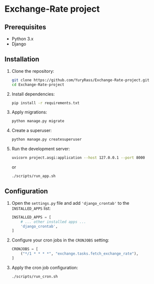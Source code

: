 # Exchange-Rate project

## Prerequisites

- Python 3.x
- Django

## Installation

1. Clone the repository:

   ```bash
   git clone https://github.com/YuryRass/Exchange-Rate-project.git
   cd Exchange-Rate-project
   ```

2. Install dependencies:

   ```bash
   pip install -r requirements.txt
   ```

3. Apply migrations:

   ```bash
   python manage.py migrate
   ```

4. Create a superuser:

   ```bash
   python manage.py createsuperuser
   ```

5. Run the development server:

   ```bash
   uvicorn project.asgi:application --host 127.0.0.1 --port 8000
   ```
   or
     ```bash
   ./scripts/run_app.sh
   ```

## Configuration

1. Open the `settings.py` file and add `'django_crontab'` to the `INSTALLED_APPS` list:

   ```python
   INSTALLED_APPS = [
       # ... other installed apps ...
       'django_crontab',
   ]
   ```

2. Configure your cron jobs in the `CRONJOBS` setting:

   ```python
   CRONJOBS = [
       ("*/1 * * * *", "exchange.tasks.fetch_exchange_rate"),
   ]
   ```

3. Apply the cron job configuration:

   ```bash
   ./scripts/run_cron.sh
   ```